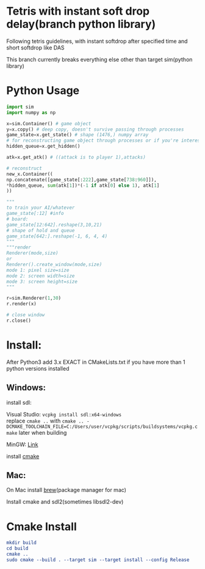 # Tetris with instant soft drop delay(branch python library)
Following tetris guidelines, with instant softdrop after specified time and short softdrop like DAS

This branch currently breaks everything else other than target sim(python library)
# Python Usage
```python
import sim
import numpy as np

x=sim.Container() # game object
y=x.copy() # deep copy, doesn't survive passing through processes
game_state=x.get_state() # shape (1476,) numpy array
# for reconstructing game object through processes or if you're interested in next pieces
hidden_queue=x.get_hidden() 

atk=x.get_atk() # ((attack is to player 1),attacks)

# reconstruct
new_x.Container((
np.concatenate([game_state[:222],game_state[738:960]]),
*hidden_queue, sum(atk[1])*(-1 if atk[0] else 1), atk[1]
))

"""
to train your AI/whatever
game_state[:12] #info
# board:
game_state[12:642].reshape(3,10,21)
# shape of hold and queue
game_state[642:].reshape(-1, 6, 4, 4)
"""
"""render
Renderer(mode,size)
or
Renderer().create_window(mode,size)
mode 1: pixel size=size
mode 2: screen width=size
mode 3: screen height=size
"""

r=sim.Renderer(1,30) 
r.render(x)

# close window
r.close()
```
# Install:
After Python3 add 3.x EXACT in CMakeLists.txt if you have more than 1 python versions installed
## Windows:
install sdl:

Visual Studio: `vcpkg install sdl:x64-windows`\
replace `cmake ..` with `cmake .. -DCMAKE_TOOLCHAIN_FILE=C:/Users/user/vcpkg/scripts/buildsystems/vcpkg.cmake` later when building

MinGW: [Link](https://github.com/libsdl-org/SDL/releases/latest)

install [cmake](https://cmake.org/download/)
## Mac:
On Mac install [brew](https://brew.sh)(package manager for mac)

Install cmake and sdl2(sometimes libsdl2-dev)

# Cmake Install
```cmake
mkdir build
cd build
cmake ..
sudo cmake --build . --target sim --target install --config Release
```


